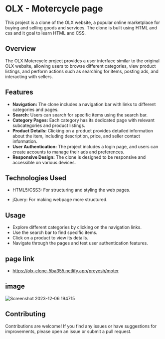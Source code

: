 # OLX - Motercycle page

This project is a clone of the OLX website, a popular online marketplace for buying and selling goods and services. The clone is built using HTML and css and it goal to learn HTML and CSS.

## Overview

The OLX Motercycle project provides a user interface similar to the original OLX website, allowing users to browse different categories, view product listings, and perform actions such as searching for items, posting ads, and interacting with sellers.

## Features

- **Navigation:** The clone includes a navigation bar with links to different categories and pages.
- **Search:** Users can search for specific items using the search bar.
- **Category Pages:** Each category has its dedicated page with relevant subcategories and product listings.
- **Product Details:** Clicking on a product provides detailed information about the item, including description, price, and seller contact information.
- **User Authentication:** The project includes a login page, and users can create accounts to manage their ads and preferences.
- **Responsive Design:** The clone is designed to be responsive and accessible on various devices.

## Technologies Used

- HTML5/CSS3: For structuring and styling the web pages.

- jQuery: For making webpage more structured.

## Usage

- Explore different categories by clicking on the navigation links.
- Use the search bar to find specific items.
- Click on a product to view its details.
- Navigate through the pages and test user authentication features.

## page link

- https://olx-clone-5ba355.netlify.app/preyesh/moter

## image

![Screenshot 2023-12-06 194715](https://github.com/abhikainthla/OLX-Clone/assets/136301852/f7868e5d-8ccf-4723-a697-4d307e631e53)

## Contributing

Contributions are welcome! If you find any issues or have suggestions for improvements, please open an issue or submit a pull request.
